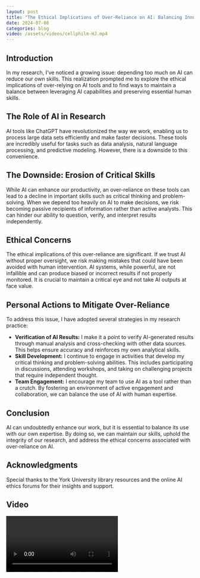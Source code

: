 ```yaml
---
layout: post
title: "The Ethical Implications of Over-Reliance on AI: Balancing Innovation with Skill Development"
date: 2024-07-08
categories: blog
video: /assets/videos/cellphilm-HJ.mp4
---
```


## Introduction

In my research, I’ve noticed a growing issue: depending too much on AI can reduce our own skills. This realization prompted me to explore the ethical implications of over-relying on AI tools and to find ways to maintain a balance between leveraging AI capabilities and preserving essential human skills.

## The Role of AI in Research

AI tools like ChatGPT have revolutionized the way we work, enabling us to process large data sets efficiently and make faster decisions. These tools are incredibly useful for tasks such as data analysis, natural language processing, and predictive modeling. However, there is a downside to this convenience.

## The Downside: Erosion of Critical Skills

While AI can enhance our productivity, an over-reliance on these tools can lead to a decline in important skills such as critical thinking and problem-solving. When we depend too heavily on AI to make decisions, we risk becoming passive recipients of information rather than active analysts. This can hinder our ability to question, verify, and interpret results independently.

## Ethical Concerns

The ethical implications of this over-reliance are significant. If we trust AI without proper oversight, we risk making mistakes that could have been avoided with human intervention. AI systems, while powerful, are not infallible and can produce biased or incorrect results if not properly monitored. It is crucial to maintain a critical eye and not take AI outputs at face value.

## Personal Actions to Mitigate Over-Reliance

To address this issue, I have adopted several strategies in my research practice:

- **Verification of AI Results:** I make it a point to verify AI-generated results through manual analysis and cross-checking with other data sources. This helps ensure accuracy and reinforces my own analytical skills.
- **Skill Development:** I continue to engage in activities that develop my critical thinking and problem-solving abilities. This includes participating in discussions, attending workshops, and taking on challenging projects that require independent thought.
- **Team Engagement:** I encourage my team to use AI as a tool rather than a crutch. By fostering an environment of active engagement and collaboration, we can balance the use of AI with human expertise.

## Conclusion

AI can undoubtedly enhance our work, but it is essential to balance its use with our own expertise. By doing so, we can maintain our skills, uphold the integrity of our research, and address the ethical concerns associated with over-reliance on AI.

## Acknowledgments

Special thanks to the York University library resources and the online AI ethics forums for their insights and support.

## Video

<video controls>
  <source src="{{ page.video }}" type="video/mp4">
  Your browser does not support the video tag.
</video>
